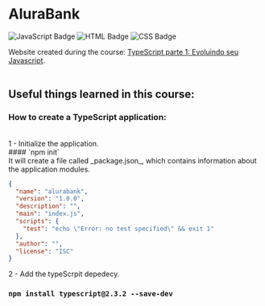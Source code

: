 # AluraBank

![JavaScript Badge](https://img.shields.io/badge/-JavaScript-F7DF1E?style=flat-square&logo=JavaScript&logoColor=white)
![HTML Badge](https://img.shields.io/badge/-HTML5-E34F26?style=flat-square&logo=html5&logoColor=white)
![CSS Badge](https://img.shields.io/badge/-CSS-1572B6?style=flat-square&logo=css3&logoColor=white)

Website created during the course: <a href="https://cursos.alura.com.br/course/typescript-parte1" tagret="blank_">TypeScript parte 1: Evoluindo seu Javascript</a>.<br>
<br>
## Useful things learned in this course:
### How to create a TypeScript application:
<br>
1 - Initialize the application.
<br>
#### `npm init`
<br>
It will create a file called _package.json_, which contains information about the application modules.

```json
{
  "name": "alurabank",
  "version": "1.0.0",
  "description": "",
  "main": "index.js",
  "scripts": {
    "test": "echo \"Error: no test specified\" && exit 1"
  },
  "author": "",
  "license": "ISC"
}
```
2 - Add the typeScrpit depedecy.
### `npm install typescript@2.3.2 --save-dev`
